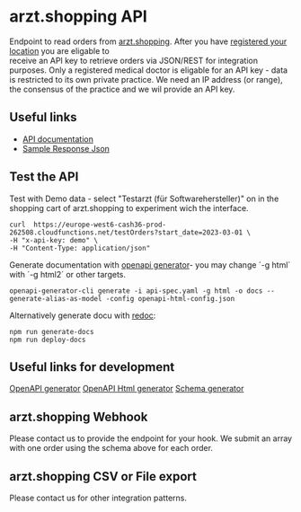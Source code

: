 # arzt.shopping API 


Endpoint to read orders from [arzt.shopping](https://hausarzt.shopping/pages/einefueralle).
After you have [registered your location](https://docs.google.com/forms/d/e/1FAIpQLSe__jbfojNWyTDObs5MVVO23xlcmz-eqppRrHuclCTbgpCghg/viewform) you are eligable to  
receive an API key to retrieve orders via JSON/REST for integration purposes.
Only a registered medical doctor is eligable for an API key - data is restricted 
to its own private practice.
We need an IP address (or range), the consensus of the practice 
and we wil provide an API key. 

## Useful links

* [API documentation](https://element36-io.github.io/arzt.shopping-api/)
* [Sample Response Json](sample-output.json)

## Test the API

Test with Demo data - select "Testarzt (für Softwarehersteller)" on in the
shopping cart of arzt.shopping to experiment wich the interface.

```shell
curl  https://europe-west6-cash36-prod-262508.cloudfunctions.net/testOrders?start_date=2023-03-01 \
-H "x-api-key: demo" \
-H "Content-Type: application/json"
```

Generate documentation with [openapi generator](https://openapi-generator.tech/)- you 
may change ´-g html´ with ´-g html2´ or other targets.

```shell
openapi-generator-cli generate -i api-spec.yaml -g html -o docs --generate-alias-as-model -config openapi-html-config.json
```

Alternatively generate docu with [redoc](https://redocly.com/):

```shell
npm run generate-docs
npm run deploy-docs
```

## Useful links for development

[OpenAPI generator](https://openapi-generator.tech/docs/usage/#examples)
[OpenAPI Html generator](https://openapi-generator.tech/docs/generators/html)
[Schema generator](https://roger13.github.io/SwagDefGen/)


## arzt.shopping Webhook

Please contact us to provide the endpoint for your hook. 
We submit an array with one order using the schema above for each order. 

## arzt.shopping CSV or File export

Please contact us for other integration patterns. 

